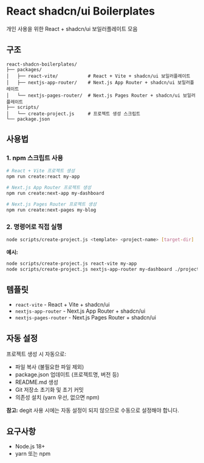 # React shadcn/ui Boilerplates

개인 사용을 위한 React + shadcn/ui 보일러플레이트 모음

## 구조

```
react-shadcn-boilerplates/
├── packages/
│   ├── react-vite/           # React + Vite + shadcn/ui 보일러플레이트
│   ├── nextjs-app-router/    # Next.js App Router + shadcn/ui 보일러플레이트
│   └── nextjs-pages-router/  # Next.js Pages Router + shadcn/ui 보일러플레이트
├── scripts/
│   └── create-project.js     # 프로젝트 생성 스크립트
└── package.json
```

## 사용법

### 1. npm 스크립트 사용

```bash
# React + Vite 프로젝트 생성
npm run create:react my-app

# Next.js App Router 프로젝트 생성
npm run create:next-app my-dashboard

# Next.js Pages Router 프로젝트 생성
npm run create:next-pages my-blog
```

### 2. 명령어로 직접 실행

```bash
node scripts/create-project.js <template> <project-name> [target-dir]
```

**예시:**
```bash
node scripts/create-project.js react-vite my-app
node scripts/create-project.js nextjs-app-router my-dashboard ./projects
```

## 템플릿

- `react-vite` - React + Vite + shadcn/ui
- `nextjs-app-router` - Next.js App Router + shadcn/ui
- `nextjs-pages-router` - Next.js Pages Router + shadcn/ui

## 자동 설정

프로젝트 생성 시 자동으로:

- 파일 복사 (불필요한 파일 제외)
- package.json 업데이트 (프로젝트명, 버전 등)
- README.md 생성
- Git 저장소 초기화 및 초기 커밋
- 의존성 설치 (yarn 우선, 없으면 npm)

**참고:** degit 사용 시에는 자동 설정이 되지 않으므로 수동으로 설정해야 합니다.

## 요구사항

- Node.js 18+
- yarn 또는 npm
